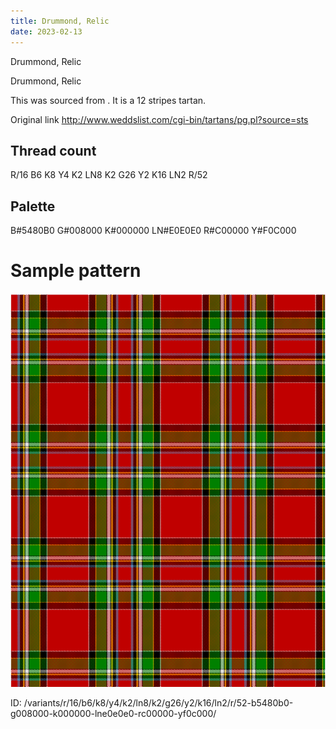 ```yaml
---
title: Drummond, Relic
date: 2023-02-13
---
```

Drummond, Relic

Drummond, Relic

This was sourced from <no value>.  It is a 12 stripes tartan.

Original link http://www.weddslist.com/cgi-bin/tartans/pg.pl?source=sts

## Thread count
R/16 B6 K8 Y4 K2 LN8 K2 G26 Y2 K16 LN2 R/52

## Palette
B#5480B0 G#008000 K#000000 LN#E0E0E0 R#C00000 Y#F0C000

# Sample pattern

![Tartan detail](tartan.png "R/16 B6 K8 Y4 K2 LN8 K2 G26 Y2 K16 LN2 R/52 tartan")

ID: /variants/r/16/b6/k8/y4/k2/ln8/k2/g26/y2/k16/ln2/r/52-b5480b0-g008000-k000000-lne0e0e0-rc00000-yf0c000/